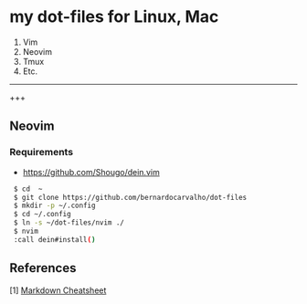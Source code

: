 # my dot-files  for Linux, Mac

1. Vim
2. Neovim
3. Tmux
4. Etc.

***

+++

## Neovim
### Requirements
- https://github.com/Shougo/dein.vim


```bash
 $ cd  ~
 $ git clone https://github.com/bernardocarvalho/dot-files
 $ mkdir -p ~/.config
 $ cd ~/.config
 $ ln -s ~/dot-files/nvim ./
 $ nvim
 :call dein#install()
```

## References

[1]  [Markdown Cheatsheet](https://github.com/adam-p/markdown-here/wiki/Markdown-Cheatsheet)

